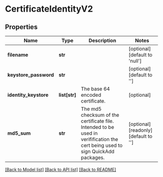 # CertificateIdentityV2

## Properties
Name | Type | Description | Notes
------------ | ------------- | ------------- | -------------
**filename** | **str** |  | [optional] [default to 'null']
**keystore_password** | **str** |  | [optional] [default to '']
**identity_keystore** | **list[str]** | The base 64 encoded certificate. | [optional] 
**md5_sum** | **str** | The md5 checksum of the certificate file. Intended to be used in verifification the cert being used to sign QuickAdd packages. | [optional] [readonly] [default to '']

[[Back to Model list]](../README.md#documentation-for-models) [[Back to API list]](../README.md#documentation-for-api-endpoints) [[Back to README]](../README.md)


